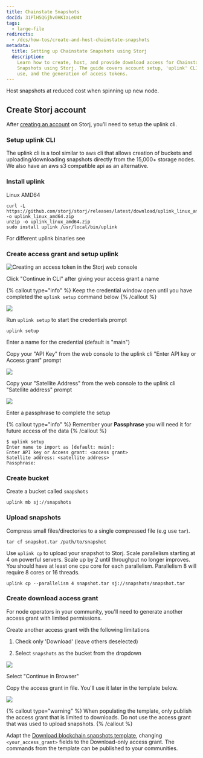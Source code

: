 ```yaml
---
title: Chainstate Snapshots
docId: 31PlH5QGjhv0HKIaLeU4t
tags:
  - large-file
redirects:
  - /dcs/how-tos/create-and-host-chainstate-snapshots
metadata:
  title: Setting up Chainstate Snapshots using Storj
  description:
    Learn how to create, host, and provide download access for Chainstate
    Snapshots using Storj. The guide covers account setup, 'uplink' CLI setup and
    use, and the generation of access tokens.
---
```


Host snapshots at reduced cost when spinning up new node.

## Create Storj account

After [creating an account](https://www.storj.io/signup) on Storj, you’ll need to setup the uplink cli.

### Setup uplink CLI

The uplink cli is a tool similar to aws cli that allows creation of buckets and uploading/downloading snapshots directly from the 15,000+ storage nodes. We also have an aws s3 compatible api as an alternative.

### Install uplink

Linux AMD64

```shell
curl -L https://github.com/storj/storj/releases/latest/download/uplink_linux_amd64.zip -o uplink_linux_amd64.zip
unzip -o uplink_linux_amd64.zip
sudo install uplink /usr/local/bin/uplink
```

For different uplink binaries see [](docId:hFL-goCWqrQMJPcTN82NB)

### Create access grant and setup uplink

![Creating an access token in the Storj web console](https://link.storjshare.io/raw/jua7rls6hkx5556qfcmhrqed2tfa/docs/images/Eht5dlfTFplrWPyJxUHdi_screen-shot-2022-07-01-at-102352-am.png)

Click "Continue in CLI" after giving your access grant a name

{% callout type="info"  %}
Keep the credential window open until you have completed the `uplink setup` command below
{% /callout %}

![](https://link.storjshare.io/raw/jua7rls6hkx5556qfcmhrqed2tfa/docs/images/faDJYPJEby6kdGKcDksq4_screen-shot-2022-07-01-at-103337-am.png)

Run `uplink setup` to start the credentials prompt

```Text
uplink setup
```

Enter a name for the credential (default is "main")

Copy your "API Key" from the web console to the uplink cli "Enter API key or Access grant" prompt

![](https://link.storjshare.io/raw/jua7rls6hkx5556qfcmhrqed2tfa/docs/images/4mOHJgqzt9R08zuY3CV6n_screen-shot-2022-07-01-at-104439-am.png)

Copy your "Satellite Address" from the web console to the uplink cli "Satellite address" prompt

![](https://link.storjshare.io/raw/jua7rls6hkx5556qfcmhrqed2tfa/docs/images/JhvR4VSngd467LcZcyCFn_screen-shot-2022-07-01-at-104558-am.png)

Enter a passphrase to complete the setup

{% callout type="info"  %}
Remember your **Passphrase** you will need it for future access of the data
{% /callout %}

```Text
$ uplink setup
Enter name to import as [default: main]:
Enter API key or Access grant: <access grant>
Satellite address: <satellite address>
Passphrase:
```

### Create bucket

Create a bucket called `snapshots`

```Text
uplink mb sj://snapshots
```

### Upload snapshots

Compress small files/directories to a single compressed file (e.g use `tar`).

```Text
tar cf snapshot.tar /path/to/snapshot
```

Use `uplink cp` to upload your snapshot to Storj. Scale parallelism starting at 4 on powerful servers. Scale up by 2 until throughput no longer improves. You should have at least one cpu core for each parallelism. Parallelism 8 will require 8 cores or 16 threads. 

```Text
uplink cp --parallelism 4 snapshot.tar sj://snapshots/snapshot.tar
```

### Create download access grant

For node operators in your community, you'll need to generate another access grant with limited permissions.

Create another access grant with the following limitations

1.  Check only 'Download' (leave others deselected)

2.  Select `snapshots` as the bucket from the dropdown

![](https://link.storjshare.io/raw/jua7rls6hkx5556qfcmhrqed2tfa/docs/images/2ie4QkrUL4spycgAYzVUy_screen-shot-2022-07-01-at-25604-pm-1.png)

Select "Continue in Browser"

Copy the access grant in file. You'll use it later in the template below.

![](https://link.storjshare.io/raw/jua7rls6hkx5556qfcmhrqed2tfa/docs/images/A0R9dXbDt5ZZcl8kusZNe_screen-shot-2022-07-01-at-30619-pm.png)

{% callout type="warning"  %}
When populating the template, only publish the access grant that is limited to downloads. Do not use the access grant that was used to upload snapshots.
{% /callout %}

Adapt the [Download blockchain snapshots template](https://github.com/storj/chainstate-snapshots/blob/main/download-chainstate-template.md), changing `<your_access_grant>` fields to the Download-only access grant. The commands from the template can be published to your communities.
